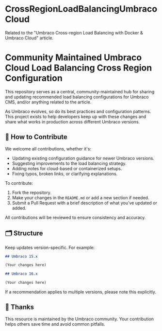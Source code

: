# CrossRegionLoadBalancingUmbracoCloud
Related to the "Umbraco Cross-region Load Balancing with Docker &amp; Umbraco Cloud" article.

# Community Maintained Umbraco Cloud Load Balancing Cross Region Configuration

This repository serves as a central, community-maintained hub for sharing and updating recommended load balancing configurations for Umbraco CMS, and/or anything related to the article.

As Umbraco evolves, so do its best practices and configuration patterns. This project exists to help developers keep up with these changes and share what works in production across different Umbraco versions.

## 📌 How to Contribute

We welcome all contributions, whether it's:

- Updating existing configuration guidance for newer Umbraco versions.
- Suggesting improvements to the load balancing strategy.
- Adding notes for cloud-based or containerized setups.
- Fixing typos, broken links, or clarifying explanations.

To contribute:

1. Fork the repository.
2. Make your changes in the `README.md` or add a new section if needed.
3. Submit a Pull Request with a brief description of what you’ve updated or added.

All contributions will be reviewed to ensure consistency and accuracy.

## 🗂️ Structure

Keep updates version-specific. For example:

```markdown
## Umbraco 15.x

(Your changes here)

## Umbraco 16.x

(Your changes here)
```

If a recommendation applies to multiple versions, please note this explicitly.

## 🙌 Thanks
This resource is maintained by the Umbraco community. Your contribution helps others save time and avoid common pitfalls.
